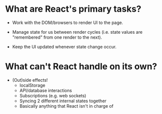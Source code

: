 # What are React's primary tasks?

 - Work with the DOM/browsers to render UI to
   the page.
  
 - Manage state for us between render cycles
   (i.e. state values are "remembered" from one
    render to the next).
 
 - Keep the UI updated whenever state change occur.


# What can't React handle on its own?

 - (Out)side effects!
   * localStorage
   * API/database interactions
   * Subscriptions (e.g. web sockets)
   * Syncing 2 different internal states together
   * Basically anything that React isn't in charge of
